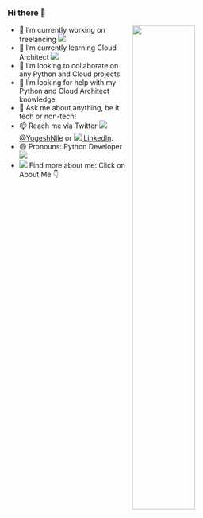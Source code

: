 ### Hi there 👋
<img src="https://github-readme-stats.vercel.app/api?username=yogeshnile&count_private=true&show_icons=true" width="50%" align="right" />




- 🔭 I’m currently working on freelancing [<img src="https://img.icons8.com/wired/15/000000/work-from-home.png"/>]()
- 🌱 I’m currently learning Cloud Architect [<img src="https://img.icons8.com/officel/15/000000/cloud.png"/>]()
- 👯 I’m looking to collaborate on any Python and Cloud projects
- 🤔 I’m looking for help with my Python and Cloud Architect knowledge
- 💬 Ask me about anything, be it tech or non-tech!
- 📫 Reach me via Twitter [<img src="https://img.icons8.com/fluent/15/000000/twitter.png"/> @YogeshNile](https://bit.ly/3dbLJLC) or [<img src="https://img.icons8.com/color/15/000000/linkedin.png"/> LinkedIn](https://bit.ly/2Ky3ho6).
- 😄 Pronouns: Python Developer <img src="https://img.icons8.com/color/15/000000/python.png"/>
- <img src="https://img.icons8.com/fluent/15/000000/find-user-male.png"/> Find more about me: Click on About Me :point_down:


<!--![Yogesh Nile's github stats](https://github-readme-stats.vercel.app/api?username=yogeshnile&count_private=true&show_icons=true)-->

<!--
**yogeshnile/yogeshnile** is a ✨ _special_ ✨ repository because its `README.md` (this file) appears on your GitHub profile.

Here are some ideas to get you started:

- 🔭 I’m currently working on freelancing
- 🌱 I’m currently learning Data Science
- 👯 I’m looking to collaborate on ...
- 🤔 I’m looking for help with ...
- 💬 Ask me about ...
- 📫 How to reach me: send email
- 😄 Pronouns: ...
- ⚡ Fun fact: ...
-->
